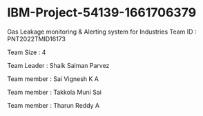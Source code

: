 # IBM-Project-54139-1661706379
Gas Leakage monitoring &amp; Alerting system for Industries
Team ID : PNT2022TMID16173

Team Size : 4

Team Leader : Shaik Salman Parvez

Team member : Sai Vignesh K A

Team member : Takkola Muni Sai

Team member : Tharun Reddy A
